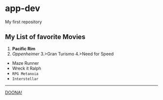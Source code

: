 # app-dev
My first repository

## My List of favorite Movies
1. **Pacific Rim**
2. *Oppenheimer*
3.>Gran Turismo
4.>Need for Speed
- Maze Runner
- Wreck it Ralph
- `RPG Metanoia`
- `Interstellar`
---
[DOONA!](https://mydramalist.com/723247-lee-doo-na)
